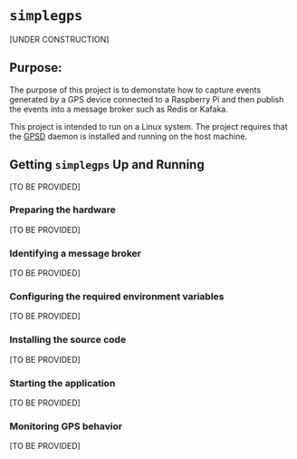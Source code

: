 # `simplegps`

<!-- @import "[TOC]" {cmd="toc" depthFrom=1 depthTo=6 orderedList=false} -->
[UNDER CONSTRUCTION]

## Purpose:

The purpose of this project is to demonstate how to capture events generated by a GPS device connected to a Raspberry Pi and then publish the events into a message broker such as Redis or Kafaka.

This project is intended to run on a Linux system. The project requires that the [GPSD](https://www.linux-magazine.com/Issues/2018/210/Tutorial-gpsd) daemon is installed and running on the host machine.

## Getting `simplegps` Up and Running

[TO BE PROVIDED]

### Preparing the hardware

[TO BE PROVIDED]



### Identifying a message broker

[TO BE PROVIDED]

### Configuring the required environment variables

[TO BE PROVIDED]

### Installing the source code

[TO BE PROVIDED]

### Starting the application

[TO BE PROVIDED]

### Monitoring GPS behavior

[TO BE PROVIDED]


